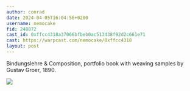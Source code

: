 ```yaml
---
author: conrad
date: 2024-04-05T16:04:56+0200
username: nemocake
fid: 248872
cast_id: 0xffcc4318a37066bfbeb0ac513438f92d2c661e71
cast: https://warpcast.com/nemocake/0xffcc4318
layout: post
---
```

Bindungslehre & Composition, portfolio book with weaving samples by Gustav Groer, 1890.  

![](https://imagedelivery.net/BXluQx4ige9GuW0Ia56BHw/233e4751-11a3-4979-e517-d2870bd1e500/original)